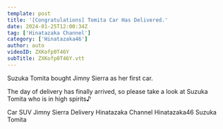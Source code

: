 ```yaml
---
template: post
title: '[Congratulations] Tomita Car Has Delivered.'
date: 2024-01-25T12:00:34Z
tag: ['Hinatazaka Channel']
category: ['Hinatazaka46']
author: auto 
videoID: ZXKofp0T46Y
subTitle: ZXKofp0T46Y.vtt
---
```

Suzuka Tomita bought Jimny Sierra as her first car.

The day of delivery has finally arrived, so please take a look at Suzuka Tomita who is in high spirits♪

Car SUV Jimny Sierra Delivery Hinatazaka Channel Hinatazaka46 Suzuka Tomita